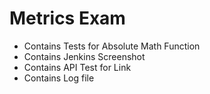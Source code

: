 # Metrics Exam

- Contains Tests for Absolute Math Function
- Contains Jenkins Screenshot
- Contains API Test for Link
- Contains Log file

